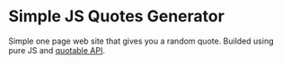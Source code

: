 # Simple JS Quotes Generator

Simple one page web site that gives you a random quote.
Builded using pure JS and [quotable API](https://github.com/lukePeavey/quotable).
